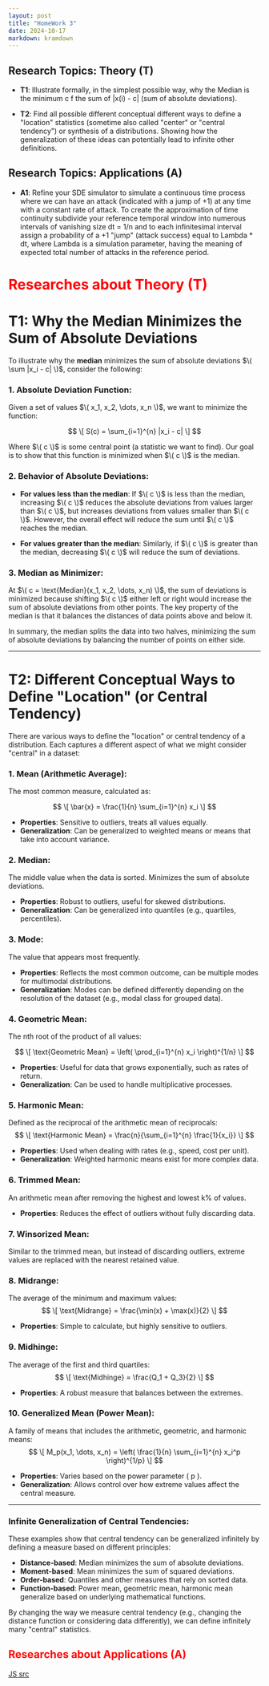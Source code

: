```yaml
---
layout: post
title: "HomeWork 3"
date: 2024-10-17
markdown: kramdown
---
```


## Research Topics: Theory (T)
 
- **T1**: Illustrate formally, in the simplest possible way, why the Median is the minimum c f the sum of |x(i) - c| (sum of absolute deviations).

- **T2**: Find all possible different conceptual different ways to define a "location" statistics (sometime also called "center" or "central tendency") or synthesis of a distributions. Showing how the generalization of these ideas can potentially lead to infinite other definitions. 



## Research Topics: Applications (A)

- **A1**: Refine your SDE simulator to simulate a continuous time process where we can have an attack (indicated with a jump of +1) at any time with a constant rate of attack. To create the approximation of time continuity subdivide your reference temporal window into numerous intervals of vanishing size dt = 1/n and to each infinitesimal interval assign a probability of a +1 "jump" (attack success) equal to Lambda * dt, where Lambda is a simulation parameter, having the meaning of expected total number of attacks in the reference period.


# <span style="color:red">Researches about Theory (T)</span>

# **T1: Why the Median Minimizes the Sum of Absolute Deviations**

To illustrate why the **median** minimizes the sum of absolute deviations $\( \sum |x_i - c| \)$, consider the following:

### 1. Absolute Deviation Function:
Given a set of values $\( x_1, x_2, \dots, x_n \)$, we want to minimize the function:

$$
\[
S(c) = \sum_{i=1}^{n} |x_i - c|
\]
$$

Where $\( c \)$ is some central point (a statistic we want to find). Our goal is to show that this function is minimized when $\( c \)$ is the median.

### 2. Behavior of Absolute Deviations:
- **For values less than the median**: If $\( c \)$ is less than the median, increasing $\( c \)$ reduces the absolute deviations from values larger than $\( c \)$, but increases deviations from values smaller than $\( c \)$. However, the overall effect will reduce the sum until $\( c \)$ reaches the median.
  
- **For values greater than the median**: Similarly, if $\( c \)$ is greater than the median, decreasing $\( c \)$ will reduce the sum of deviations.

### 3. Median as Minimizer:
At $\( c = \text{Median}(x_1, x_2, \dots, x_n) \)$, the sum of deviations is minimized because shifting $\( c \)$ either left or right would increase the sum of absolute deviations from other points. The key property of the median is that it balances the distances of data points above and below it.

In summary, the median splits the data into two halves, minimizing the sum of absolute deviations by balancing the number of points on either side.

---

# **T2: Different Conceptual Ways to Define "Location" (or Central Tendency)**

There are various ways to define the "location" or central tendency of a distribution. Each captures a different aspect of what we might consider "central" in a dataset:

### 1. **Mean (Arithmetic Average)**:
The most common measure, calculated as:

$$
\[
\bar{x} = \frac{1}{n} \sum_{i=1}^{n} x_i
\]
$$

- **Properties**: Sensitive to outliers, treats all values equally.
- **Generalization**: Can be generalized to weighted means or means that take into account variance.

### 2. **Median**:
The middle value when the data is sorted. Minimizes the sum of absolute deviations.

- **Properties**: Robust to outliers, useful for skewed distributions.
- **Generalization**: Can be generalized into quantiles (e.g., quartiles, percentiles).

### 3. **Mode**:
The value that appears most frequently.

- **Properties**: Reflects the most common outcome, can be multiple modes for multimodal distributions.
- **Generalization**: Modes can be defined differently depending on the resolution of the dataset (e.g., modal class for grouped data).

### 4. **Geometric Mean**:
The nth root of the product of all values:

$$
\[
\text{Geometric Mean} = \left( \prod_{i=1}^{n} x_i \right)^{1/n}
\]
$$

- **Properties**: Useful for data that grows exponentially, such as rates of return.
- **Generalization**: Can be used to handle multiplicative processes.

### 5. **Harmonic Mean**:
Defined as the reciprocal of the arithmetic mean of reciprocals:
$$
\[
\text{Harmonic Mean} = \frac{n}{\sum_{i=1}^{n} \frac{1}{x_i}}
\]
$$
- **Properties**: Used when dealing with rates (e.g., speed, cost per unit).
- **Generalization**: Weighted harmonic means exist for more complex data.

### 6. **Trimmed Mean**:
An arithmetic mean after removing the highest and lowest k% of values.

- **Properties**: Reduces the effect of outliers without fully discarding data.

### 7. **Winsorized Mean**:
Similar to the trimmed mean, but instead of discarding outliers, extreme values are replaced with the nearest retained value.

### 8. **Midrange**:
The average of the minimum and maximum values:
$$
\[
\text{Midrange} = \frac{\min(x) + \max(x)}{2}
\]
$$
- **Properties**: Simple to calculate, but highly sensitive to outliers.

### 9. **Midhinge**:
The average of the first and third quartiles:
$$
\[
\text{Midhinge} = \frac{Q_1 + Q_3}{2}
\]
$$
- **Properties**: A robust measure that balances between the extremes.

### 10. **Generalized Mean (Power Mean)**:
A family of means that includes the arithmetic, geometric, and harmonic means:
$$
\[
M_p(x_1, \dots, x_n) = \left( \frac{1}{n} \sum_{i=1}^{n} x_i^p \right)^{1/p}
\]
$$
- **Properties**: Varies based on the power parameter \( p \).
- **Generalization**: Allows control over how extreme values affect the central measure.

---

### Infinite Generalization of Central Tendencies:

These examples show that central tendency can be generalized infinitely by defining a measure based on different principles:
- **Distance-based**: Median minimizes the sum of absolute deviations.
- **Moment-based**: Mean minimizes the sum of squared deviations.
- **Order-based**: Quantiles and other measures that rely on sorted data.
- **Function-based**: Power mean, geometric mean, harmonic mean generalize based on underlying mathematical functions.

By changing the way we measure central tendency (e.g., changing the distance function or considering data differently), we can define infinitely many "central" statistics.



## <span style="color:red">Researches about Applications (A)</span>





[JS src](https://github.com/user0x1234/user0x1234.github.io/tree/main/src/hw3/js/)




